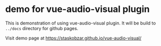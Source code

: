 # demo for vue-audio-visual plugin

This is demonstration of using vue-audio-visual plugin.
It will be build to ```../docs``` directory for github pages.

Visit demo page at https://staskobzar.github.io/vue-audio-visual/
